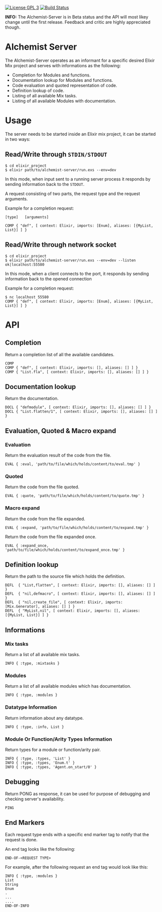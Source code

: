 [![License GPL 3](https://img.shields.io/badge/license-GPL_3-green.svg)](http://www.gnu.org/licenses/gpl-3.0.txt)
[![Build Status](https://img.shields.io/travis/tonini/alchemist-server.svg)](https://travis-ci.org/tonini/alchemist-server)

**INFO:** The Alchemist-Server is in Beta status and the API will most likey change until the first release. Feedback and critic are highly appreciated though.

# Alchemist Server

The Alchemist-Server operates as an informant for a specific desired
Elixir Mix project and serves with informations as the following:

* Completion for Modules and functions.
* Documentation lookup for Modules and functions.
* Code evaluation and quoted representation of code.
* Definition lookup of code.
* Listing of all available Mix tasks.
* Listing of all available Modules with documentation.

# Usage

The server needs to be started inside an Elixir mix project, it can be started in two ways:

## Read/Write through `STDIN/STDOUT`
```
$ cd elixir_project
$ elixir path/to/alchemist-server/run.exs --env=dev
```
In this mode, when input sent to a running server process it
responds by sending information back to the `STDOUT`.

A request consisting of two parts, the request type and the request arguments.

Example for a completion request:

```
[type]   [arguments]

COMP { "def", [ context: Elixir, imports: [Enum], aliases: [{MyList, List}] ] }
```

## Read/Write through network socket
```
$ cd elixir_project
$ elixir path/to/alchemist-server/run.exs --env=dev --listen
ok|localhost:55580
```
In this mode, when a client connects to the port, it
responds by sending information back to the opened connection

Example for a completion request:

```
$ nc localhost 55580
COMP { "def", [ context: Elixir, imports: [Enum], aliases: [{MyList, List}] ] }
```

# API

## Completion

Return a completion list of all the available candidates.

```
COMP
COMP { "def", [ context: Elixir, imports: [], aliases: [] ] }
COMP { "List.fla", [ context: Elixir, imports: [], aliases: [] ] }
```

## Documentation lookup

Return the documentation.

```
DOCL { "defmodule", [ context: Elixir, imports: [], aliases: [] ] }
DOCL { "List.flatten/1", [ context: Elixir, imports: [], aliases: [] ] }
```

## Evaluation, Quoted & Macro expand

### Evaluation

Return the evaluation result of the code from the file.

```
EVAL { :eval, 'path/to/file/which/holds/content/to/eval.tmp' }
```

### Quoted

Return the code from the file quoted.

```
EVAL { :quote, 'path/to/file/which/holds/content/to/quote.tmp' }
```

### Macro expand

Return the code from the file expanded.

```
EVAL { :expand, 'path/to/file/which/holds/content/to/expand.tmp' }
```

Return the code from the file expanded once.

```
EVAL { :expand_once, 'path/to/file/which/holds/content/to/expand_once.tmp' }
```

## Definition lookup

Return the path to the source file which holds the definition.

```
DEFL  { "List,flatten", [ context: Elixir, imports: [], aliases: [] ] }
DEFL  { "nil,defmacro", [ context: Elixir, imports: [], aliases: [] ] }
DEFL  { "nil,create_file", [ context: Elixir, imports: [Mix.Generator], aliases: [] ] }
DEFL  { "MyList,nil", [ context: Elixir, imports: [], aliases: [{MyList, List}] ] }
```

## Informations

### Mix tasks

Return a list of all available mix tasks.

```
INFO { :type, :mixtasks }
```

### Modules

Return a list of all available modules which has documentation.

```
INFO { :type, :modules }
```

### Datatype Information

Return information about any datatype.

```
INFO { :type, :info, List }
```

### Module Or Function/Arity Types Information

Return types for a module or function/arity pair.

```
INFO { :type, :types, 'List' }
INFO { :type, :types, 'Enum.t' }
INFO { :type, :types, 'Agent.on_start/0' }
```

## Debugging

Return PONG as response, it can be used for purpose of debugging and checking server's availability.

```
PING
```

## End Markers

Each request type ends with a specific end marker tag to notify that the request is done.

An end tag looks like the following:

```
END-OF-<REQUEST TYPE>
```

For example, after the following request an end tag would look like this:

```
INFO { :type, :modules }
List
String
Enum
.
...
....
END-OF-INFO
```
